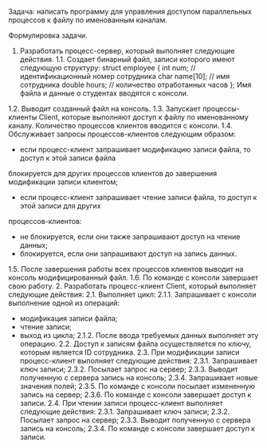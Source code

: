 Задача: написать программу для управления доступом параллельных процессов к файлу по
именованным каналам.

Формулировка задачи.
1. Разработать процесс-сервер, который выполняет следующие действия.
1.1. Создает бинарный файл, записи которого имеют следующую структуру:
struct employee
{
int num; // идентификационный номер сотрудника
char name[10]; // имя сотрудника
double hours; // количество отработанных часов
};
Имя файла и данные о студентах вводятся с консоли.

1.2. Выводит созданный файл на консоль.
1.3. Запускает процессы-клиенты Client, которые выполняют доступ к файлу по именованному
каналу. Количество процессов клиентов вводится с консоли.
1.4. Обслуживает запросы процессов-клиентов следующим образом:
- если процесс-клиент запрашивает модификацию записи файла, то доступ к этой записи файла

блокируется для других процессов клиентов до завершения модификации записи клиентом;

- если процесс-клиент запрашивает чтение записи файла, то доступ к этой записи для других

процессов-клиентов:

- не блокируется, если они также запрашивают доступ на чтение данных;
- блокируется, если они запрашивают доступ на запись данных.

1.5. После завершения работы всех процессов клиентов выводит на консоль модифицированный файл.
1.6. По команде с консоли завершает свою работу.
2. Разработать процесс-клиент Client, который выполняет следующие действия:
2.1. Выполняет цикл:
2.1.1. Запрашивает с консоли выполнение одной из операций:
- модификация записи файла;
- чтение записи;
- выход из цикла;
2.1.2. После ввода требуемых данных выполняет эту операцию.
2.2. Доступ к записям файла осуществляется по ключу, которым является ID сотрудника.
2.3. При модификации записи процесс-клиент выполняет следующие действия:
2.3.1. Запрашивает ключ записи;
2.3.2. Посылает запрос на сервер;
2.3.3. Выводит полученную с сервера запись на консоль;
2.3.4. Запрашивает новые значения полей;
2.3.5. По команде с консоли посылает измененную запись на сервер;
2.3.6. По команде с консоли завершает доступ к записи.
2.4. При чтении записи процесс-клиент выполняет следующие действия:
2.3.1. Запрашивает ключ записи;
2.3.2. Посылает запрос на сервер;
2.3.3. Выводит полученную с сервера запись на консоль;
2.3.4. По команде с консоли завершает доступ к записи.

